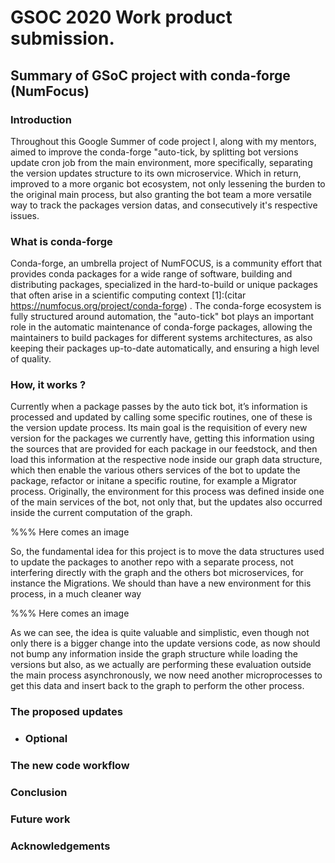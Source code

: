 # GSOC 2020 Work product submission.

## Summary of GSoC project with conda-forge (NumFocus)

### Introduction
  Throughout this Google Summer of code project I, along with my mentors, aimed to improve the conda-forge "auto-tick, by splitting  bot versions update cron job from the main environment, more specifically, separating the version updates structure to its own microservice. Which in return, improved to a more organic bot ecosystem, not only lessening the burden to the original main process, but also granting the bot team a more versatile way to track the packages version datas, and consecutively it's respective issues.

### What is conda-forge
  Conda-forge, an umbrella project of NumFOCUS, is a community effort that provides conda packages for a wide range of software, building and distributing packages, specialized in the hard-to-build or unique packages that often arise in a scientific computing context [1]:(citar https://numfocus.org/project/conda-forge) . The conda-forge ecosystem is fully structured around automation, the "auto-tick" bot plays an important role in the automatic maintenance of conda-forge packages, allowing the maintainers to build packages for different systems architectures, as also keeping their packages up-to-date automatically, and ensuring a high level of quality.


### How, it works ?
  Currently when a package passes by the auto tick bot, it’s information is processed and updated by calling some specific routines, one of these is the version update process. Its main goal is the requisition of every new version for the packages we currently have, getting this information using the sources that are provided for each package in our feedstock, and then load this information at the respective node inside our graph data structure, which then enable the various others services of the bot to update the package, refactor or initane a specific routine, for example a Migrator process.
	Originally, the environment for this process was defined inside one of the main services of the bot, not only that, but the updates also occurred inside the current computation of the graph. 

 %%% Here comes an image
 
So, the fundamental idea for this project  is to move the data structures used to update the packages to another repo with a separate process, not interfering directly with the graph and the others bot microservices, for instance the Migrations. We should than have a new environment for this process, in a much cleaner way

 %%% Here comes an image

As we can see, the idea is quite valuable and simplistic, even though not only there is a bigger change into the update versions code, as now should not bump any information inside the graph structure while loading the versions but also, as we actually are performing these evaluation outside the main process asynchronously, we now need another microprocesses to get this data and insert back to the graph to perform the other process.


### The proposed updates
  
  * ### Optional

### The new code workflow

### Conclusion

### Future work

### Acknowledgements
